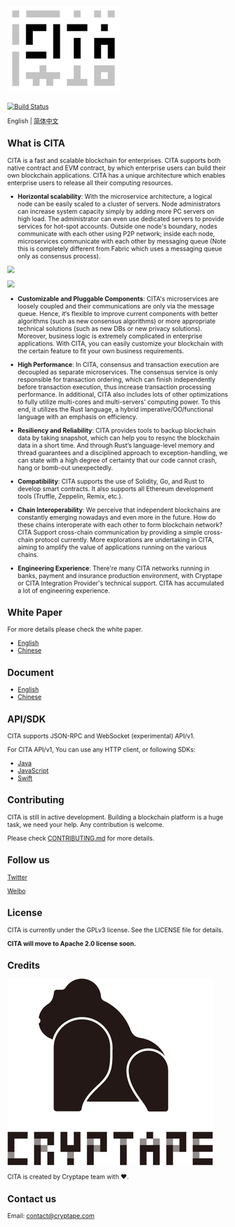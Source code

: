 # <img src="https://github.com/cryptape/assets/blob/master/CITA-logo.png?raw=true" width="256">

[![Build Status](https://travis-ci.com/cryptape/cita.svg?branch=develop)](https://travis-ci.com/cryptape/cita)

English | [简体中文](./README-CN.md)

## What is CITA

CITA is a fast and scalable blockchain for enterprises. CITA supports both native contract and EVM contract, by which enterprise users can build their own blockchain applications. CITA has a unique architecture which enables enterprise users to release all their computing resources.

- **Horizontal scalability**: With the microservice architecture, a logical node can be easily scaled to a cluster of servers. Node administrators can increase system capacity simply by adding more PC servers on high load. The administrator can even use dedicated servers to provide services for hot-spot accounts. Outside one node's boundary, nodes communicate with each other using P2P network; inside each node, microservices communicate with each other by messaging queue (Note this is completely different from Fabric which uses a messaging queue only as consensus process).

![](https://github.com/cryptape/cita-whitepaper/blob/master/en/cita-network.png?raw=true)

![](https://github.com/cryptape/cita-whitepaper/blob/master/en/cita-parallel.png?raw=true)

- **Customizable and Pluggable Components**: CITA's microservices are loosely coupled and their communications are only via the message queue. Hence, it‘s flexible to improve current components with better algorithms (such as new consensus algorithms) or more appropriate technical solutions (such as new DBs or new privacy solutions). Moreover, business logic is extremely complicated in enterprise applications. With CITA, you can easily customize your blockchain with the certain feature to fit your own business requirements.

- **High Performance**: In CITA, consensus and transaction execution are decoupled as separate microservices. The consensus service is only responsible for transaction ordering, which can finish independently before transaction execution, thus increase transaction processing performance. In additional, CITA also includes lots of other optimizations to fully utilize multi-cores and multi-servers' computing power. To this end, it utilizes the Rust language, a hybrid imperative/OO/functional language with an emphasis on efficiency.

- **Resiliency and Reliability**: CITA provides tools to backup blockchain data by taking snapshot, which can help you to resync the blockchain data in a short time. And through Rust’s language-level memory and thread guarantees and a disciplined approach to exception-handling, we can state with a high degree of certainty that our code cannot crash, hang or bomb-out unexpectedly.

- **Compatibility**: CITA supports the use of Solidity, Go, and Rust to develop smart contracts. It also supports all Ethereum development tools (Truffle, Zeppelin, Remix, etc.).

- **Chain Interoperability**: We perceive that independent blockchains are constantly emerging nowadays and even more in the future. How do these chains interoperate with each other to form blockchain network? CITA Support cross-chain communication by providing a simple cross-chain protocol currently. More explorations are undertaking in CITA, aiming to amplify the value of applications running on the various chains.

- **Engineering Experience**: There're many CITA networks running in banks, payment and insurance production environment, with Cryptape or CITA Integration Provider's technical support.  CITA has accumulated a lot of engineering experience.

## White Paper

For more details please check the white paper.

- [English](https://github.com/cryptape/cita-whitepaper/blob/master/en/technical-whitepaper.md)
- [Chinese](https://github.com/cryptape/cita-whitepaper/blob/master/zh/technical-whitepaper.md)

## Document

- [English](https://cryptape.github.io/cita/#/en-US/latest/index)
- [Chinese](https://cryptape.github.io/cita/)

## API/SDK

CITA supports JSON-RPC and WebSocket (experimental) API/v1.

For CITA API/v1, You can use any HTTP client, or following SDKs:

* [Java](https://github.com/cryptape/nervosj)
* [JavaScript](https://github.com/cryptape/nervos.js)
* [Swift](https://github.com/cryptape/appchain-swift)

## Contributing

CITA is still in active development. Building a blockchain platform is a huge task, we need your help. Any contribution is welcome.

Please check [CONTRIBUTING.md](CONTRIBUTING.md) for more details.

## Follow us

[Twitter](https://twitter.com/Cryptape)

[Weibo](http://weibo.com/u/6307204864)

## License

CITA is currently under the GPLv3 license. See the LICENSE file for details.

**CITA will move to Apache 2.0 license soon.**

## Credits

<img src="https://github.com/cryptape/assets/blob/master/cryptape-logo-square.png?raw=true">

CITA is created by Cryptape team with :heart:.

## Contact us

Email: <contact@cryptape.com>
